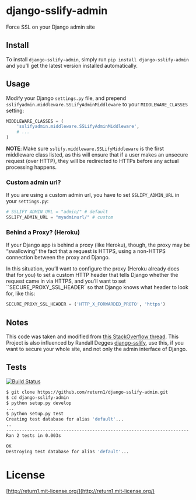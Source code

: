 # django-sslify-admin

Force SSL on your Django admin site


## Install

To install ``django-sslify-admin``, simply run ``pip install django-sslify-admin`` and
you'll get the latest version installed automatically.


## Usage

Modify your Django ``settings.py`` file, and prepend
``sslifyadmin.middleware.SSLifyAdminMiddleware`` to your ``MIDDLEWARE_CLASSES`` setting:

``` python
MIDDLEWARE_CLASSES = (
    'sslifyadmin.middleware.SSLifyAdminMiddleware',
    # ...
)
```

**NOTE**: Make sure ``sslify.middleware.SSLifyMiddleware`` is the first
middleware class listed, as this will ensure that if a user makes an unsecure
request (over HTTP), they will be redirected to HTTPs before any actual
processing happens.

### Custom admin url?
If you are using a custom admin url, you have to set ``SSLIFY_ADMIN_URL`` in your ``settings.py``:

``` python
# SSLIFY_ADMIN_URL = "admin/" # default
SSLIFY_ADMIN_URL = "myadminurl/" # custom
```

### Behind a Proxy? (Heroku)

If your Django app is behind a proxy (like Heroku), though, the proxy may be “swallowing” the fact that a request is HTTPS, using a non-HTTPS
connection between the proxy and Django.

In this situation, you’ll want to configure the proxy (Heroku already does that for you) to set a custom HTTP header that tells Django whether
the request came in via HTTPS, and you’ll want to set ``SECURE_PROXY_SSL_HEADER` so that Django knows what header to look for, like this:

``` python
SECURE_PROXY_SSL_HEADER = ('HTTP_X_FORWARDED_PROTO', 'https')
```


## Notes

This code was taken and modified from [this StackOverflow
thread](http://stackoverflow.com/questions/8436666/how-to-make-python-on-heroku-https-only).
This Project is also influenced by Randall Degges [django-sslify](https://github.com/rdegges/django-sslify), use this, if you want to secure your
whole site, and not only the admin interface of Django.


## Tests

[![Build Status](https://api.travis-ci.org/return1/django-sslify-admin.png?branch=master)](http://travis-ci.org/return1/django-sslify-admin)

``` bash
$ git clone https://github.com/return1/django-sslify-admin.git
$ cd django-sslify-admin
$ python setup.py develop
...
$ python setup.py test
Creating test database for alias 'default'...
..
----------------------------------------------------------------------
Ran 2 tests in 0.003s

OK
Destroying test database for alias 'default'...
```



# License

[http://return1.mit-license.org/](http://return1.mit-license.org/)
